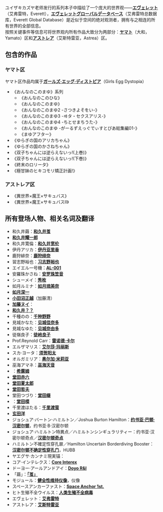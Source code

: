 ユイザキカズヤ老师发行的系列本子中描绘了一个庞大的世界观——<ins>**エヴェレット**</ins>（艾弗雷特，Everett），<ins>**エヴェレットグローバルデータベース**</ins>（艾弗雷特总数据库，Everett Global Database）是近似于空间的绝对观测者，拥有与之相连的所有世界的全部信息。  
按照关键事件等信息可将世界观内所有作品大致分为两部分：<ins>**ヤマト**</ins>（大和，Yamato）区和<ins>**アストレア**</ins>（艾斯特雷亚，Astrea）区。

## 包含的作品
### ヤマト区
ヤマト区作品均属于<ins>**ガールズ·エッグ·ディストピア**</ins>（Girls Egg Dystopia）
* 《おんなのこのまゆ》系列
    * 《おんなのこのひな》
    * 《おんなのこのまゆ》
    * 《おんなのこのまゆ2 -さつきよそをい-》
    * 《おんなのこのまゆ3 -ヰタ・セクスアリス-》
    * 《おんなのこのまゆ4 -ちとせまちうた-》
    * 《おんなのこのまゆ -がーるずえっぐでぃすとぴあ総集編01-》
    * 《まゆアフター》
* 《ゆらぎの国のアリカちゃん》
* 《ゆらぎの国のかさねちゃん》
* 《双子ちゃんには逆らえないっ!(上巻)》
* 《双子ちゃんには逆らえないっ!(下巻)》
* 《終末のロリータ》
* 《極甘妹のヒキコモリ矯正計画!》
### アストレア区
* 《異世界×魔王×サキュバス》
* 《異世界×魔王×サキュバスⅡ》

## 所有登场人物、相关名词及翻译
* 和久井繭：<ins>**和久井茧**</ins>
* <ins>**和久井耀一郎**</ins>
* 和久井寛倫：<ins>**和久井宽伦**</ins>
* 伊丹アリカ：<ins>**伊丹亚里香**</ins>
* 鹿狩緋奈：<ins>**鹿狩绯奈**</ins>
* 習志野裕也：<ins>**习志野裕也**</ins>
* エイエル一号機：<ins>**AL-001**</ins>
* 安羅珠かさね：<ins>**安罗珠笠音**</ins>
* シューメイ：<ins>**秀枚**</ins>
* 如月ルミナ：<ins>**如月琉美奈**</ins>
* <ins>**如月深一**</ins>
* <ins>**小田沼正越**</ins>（加藤清）
* <ins>**加藤ヌイ**</ins>：
* <ins>**和久井？？**</ins>
* 千種のの：<ins>**千种野野**</ins>
* 見城かなた：<ins>**见城佳奈多**</ins>
* 見城なゆた：<ins>**见城奈由多**</ins>
* 徒嶺良子：<ins>**徒岭良子**</ins>
* Prof.Reynold Carr：<ins>**雷诺德·卡尔**</ins>
* エルザマリス：<ins>**艾尔莎·玛丽斯**</ins>
* スカ·ヨータ：<ins>**须贺阳太**</ins>
* オルガミリア：<ins>**奥尔加·米莉亚**</ins>
* 巫海アマネ：<ins>**巫海天音**</ins>
* ：<ins>**希露姆**</ins>
* <ins>**堂田赤六**</ins>
* <ins>**堂田夏太郎**</ins>
* <ins>**堂田哲夫**</ins>
* 堂田つづり：<ins>**堂田缀**</ins>
* ：<ins>**堂田楪**</ins>
* 千里渡ほたる：<ins>**千里渡萤**</ins>
* <ins>**玄田洋**</ins>
* ジョシュア·バートン·ハミルトン／Joshua Burton Hamilton：<ins>**约书亚·巴顿·汉密尔顿**</ins>，约书亚·B·汉密尔顿
* ジョシュア·ハミルトン特異点／ハミルトンシンギュラリティー：约书亚·汉密尔顿奇点／<ins>**汉密尔顿奇点**</ins>
* ハミルトン不確定性穿孔扉／Hamilton Uncertain Borderdiving Booster：<ins>**汉密尔顿不确定性穿孔门**</ins>，HUBB
* ヤエグサ·カンナミ現実锚：
* コア·インテレクス：<ins>**Core Interex**</ins>
* ドーヨー·アールアンドアイ：<ins>**Doyo R&I**</ins>
* 「繭」：<ins>**「茧」**</ins>
* モジュール：<ins>**健全性维持仪像**</ins>，仪像
* スペースアンカーファスト：<ins>**Space Anchor 1st.**</ins>
* ヒト生殖不全ウイルス：<ins>**人类生殖不全病毒**</ins>
* エヴェレット：<ins>**艾弗雷特**</ins>
* アストレア：<ins>**艾斯特雷亚**</ins>